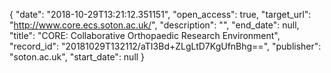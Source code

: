 {
  "date": "2018-10-29T13:21:12.351151", 
  "open_access": true, 
  "target_url": "http://www.core.ecs.soton.ac.uk/", 
  "description": "", 
  "end_date": null, 
  "title": "CORE: Collaborative Orthopaedic Research Environment", 
  "record_id": "20181029T132112/aTI3Bd+ZLgLtD7KgUfnBhg==", 
  "publisher": "soton.ac.uk", 
  "start_date": null
}

